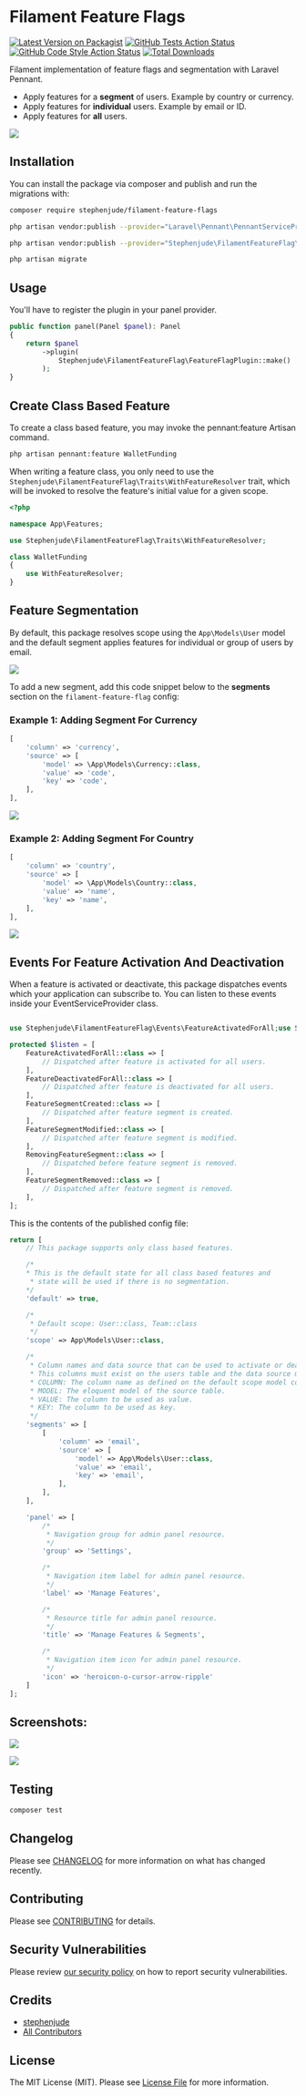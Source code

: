 # Filament Feature Flags

[![Latest Version on Packagist](https://img.shields.io/packagist/v/stephenjude/filament-feature-flags.svg?style=flat-square)](https://packagist.org/packages/stephenjude/filament-feature-flags)
[![GitHub Tests Action Status](https://img.shields.io/github/actions/workflow/status/stephenjude/filament-feature-flags/run-tests.yml?branch=main&label=tests&style=flat-square)](https://github.com/stephenjude/filament-feature-flags/actions?query=workflow%3Arun-tests+branch%3Amain)
[![GitHub Code Style Action Status](https://img.shields.io/github/actions/workflow/status/stephenjude/filament-feature-flags/fix-php-code-style-issues.yml?branch=main&label=code%20style&style=flat-square)](https://github.com/stephenjude/filament-feature-flags/actions?query=workflow%3A"Fix+PHP+code+style+issues"+branch%3Amain)
[![Total Downloads](https://img.shields.io/packagist/dt/stephenjude/filament-feature-flags.svg?style=flat-square)](https://packagist.org/packages/stephenjude/filament-feature-flags)

Filament implementation of feature flags and segmentation with Laravel Pennant.

- Apply features for a **segment** of users. Example by country or currency.
- Apply features for **individual** users. Example by email or ID.
- Apply features for **all** users.

![](./art/segments.png)

## Installation

You can install the package via composer and publish and run the migrations with:

```bash
composer require stephenjude/filament-feature-flags

php artisan vendor:publish --provider="Laravel\Pennant\PennantServiceProvider"

php artisan vendor:publish --provider="Stephenjude\FilamentFeatureFlag\FeatureFlagPluginServiceProvider"

php artisan migrate
```

## Usage

You'll have to register the plugin in your panel provider.

```php
public function panel(Panel $panel): Panel
{
    return $panel
        ->plugin(
            Stephenjude\FilamentFeatureFlag\FeatureFlagPlugin::make()
        );
}
```

## Create Class Based Feature

To create a class based feature, you may invoke the pennant:feature Artisan command.

```bash
php artisan pennant:feature WalletFunding
```

When writing a feature class, you only need to use the `Stephenjude\FilamentFeatureFlag\Traits\WithFeatureResolver`
trait, which will be invoked to resolve the feature's initial value for a given scope.

```php
<?php

namespace App\Features;

use Stephenjude\FilamentFeatureFlag\Traits\WithFeatureResolver;

class WalletFunding
{
    use WithFeatureResolver;
}
```

## Feature Segmentation 
By default, this package resolves scope using the `App\Models\User` model and the default segment applies features for individual or group of users by email.

![](./art/email.png)

To add a new segment, add this code snippet below to the **segments** section on the `filament-feature-flag` config:

### Example 1: Adding Segment For Currency
```php
[
    'column' => 'currency',
    'source' => [
        'model' => \App\Models\Currency::class,
        'value' => 'code',
        'key' => 'code',
    ],
],
```
![](./art/currency.png)

### Example 2: Adding Segment For Country
```php
[
    'column' => 'country',
    'source' => [
        'model' => \App\Models\Country::class,
        'value' => 'name',
        'key' => 'name',
    ],
],
```
![](./art/country.png)

## Events For Feature Activation And Deactivation

When a feature is activated or deactivate, this package dispatches events which your application can subscribe to. You
can listen to these events inside your EventServiceProvider class.

```php

use Stephenjude\FilamentFeatureFlag\Events\FeatureActivatedForAll;use Stephenjude\FilamentFeatureFlag\Events\FeatureDeactivatedForAll;use Stephenjude\FilamentFeatureFlag\Events\FeatureSegmentCreated;use Stephenjude\FilamentFeatureFlag\Events\FeatureSegmentModified;use Stephenjude\FilamentFeatureFlag\Events\FeatureSegmentRemoved;use Stephenjude\FilamentFeatureFlag\Events\RemovingFeatureSegment;

protected $listen = [
    FeatureActivatedForAll::class => [
        // Dispatched after feature is activated for all users.
    ],
    FeatureDeactivatedForAll::class => [
        // Dispatched after feature is deactivated for all users.
    ],
    FeatureSegmentCreated::class => [
        // Dispatched after feature segment is created.
    ],
    FeatureSegmentModified::class => [
        // Dispatched after feature segment is modified.
    ],
    RemovingFeatureSegment::class => [
        // Dispatched before feature segment is removed.
    ],
    FeatureSegmentRemoved::class => [
        // Dispatched after feature segment is removed.
    ],
];
```

This is the contents of the published config file:

```php
return [
    // This package supports only class based features.

    /*
    * This is the default state for all class based features and
     * state will be used if there is no segmentation.
    */
    'default' => true,

    /*
     * Default scope: User::class, Team::class
     */
    'scope' => App\Models\User::class,

    /*
     * Column names and data source that can be used to activate or deactivate for a segment of users.
     * This columns must exist on the users table and the data source must be a model.
     * COLUMN: The column name as defined on the default scope model config.
     * MODEL: The eloquent model of the source table.
     * VALUE: The column to be used as value.
     * KEY: The column to be used as key.
     */
    'segments' => [
        [
            'column' => 'email',
            'source' => [
                'model' => App\Models\User::class,
                'value' => 'email',
                'key' => 'email',
            ],
        ],
    ],

    'panel' => [
        /*
         * Navigation group for admin panel resource.
         */
        'group' => 'Settings',

        /*
         * Navigation item label for admin panel resource.
         */
        'label' => 'Manage Features',

        /*
         * Resource title for admin panel resource.
         */
        'title' => 'Manage Features & Segments',

        /*
         * Navigation item icon for admin panel resource.
         */
        'icon' => 'heroicon-o-cursor-arrow-ripple'
    ]
];
```

## Screenshots:

![](./art/activate.png)

![](./art/deactivate.png)

## Testing

```bash
composer test
```

## Changelog

Please see [CHANGELOG](CHANGELOG.md) for more information on what has changed recently.

## Contributing

Please see [CONTRIBUTING](CONTRIBUTING.md) for details.

## Security Vulnerabilities

Please review [our security policy](../../security/policy) on how to report security vulnerabilities.

## Credits

- [stephenjude](https://github.com/stephenjude)
- [All Contributors](../../contributors)

## License

The MIT License (MIT). Please see [License File](LICENSE.md) for more information.
